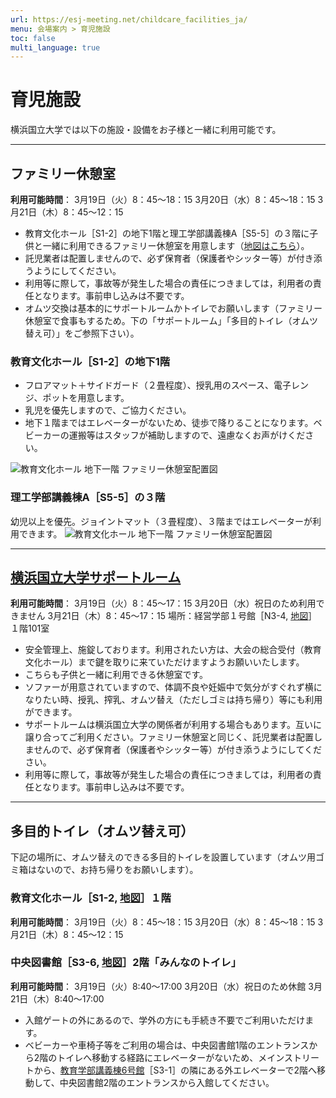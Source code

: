 ```yaml
---
url: https://esj-meeting.net/childcare_facilities_ja/
menu: 会場案内 > 育児施設
toc: false
multi_language: true
---
```


# 育児施設

横浜国立大学では以下の施設・設備をお子様と一緒に利用可能です。

-------------------------------------------------------------------------------

## ファミリー休憩室

**利用可能時間**：
3月19日（火）8：45～18：15
3月20日（水）8：45～18：15
3月21日（木）8：45～12：15

* 教育文化ホール［S1-2］の地下1階と理工学部講義棟A［S5-5］の３階に子供と一緒に利用できるファミリー休憩室を用意します（[地図はこちら](https://esj-meeting.net/wp-content/uploads/2024/02/campus_map_ja.pdf)）。
* 託児業者は配置しませんので、必ず保育者（保護者やシッター等）が付き添うようにしてください。
* 利用等に際して，事故等が発生した場合の責任につきましては，利用者の責任となります。事前申し込みは不要です。
* オムツ交換は基本的にサポートルームかトイレでお願いします（ファミリー休憩室で食事もするため。下の「サポートルーム」「多目的トイレ（オムツ替え可）」をご参照下さい）。

### 教育文化ホール［S1-2］の地下1階

* フロアマット＋サイドガード（２畳程度）、授乳用のスペース、電子レンジ、ポットを用意します。
* 乳児を優先しますので、ご協力ください。
* 地下１階まではエレベーターがないため、徒歩で降りることになります。ベビーカーの運搬等はスタッフが補助しますので、遠慮なくお声がけください。

![教育文化ホール 地下一階 ファミリー休憩室配置図](https://esj-meeting.net/wp-content/uploads/2024/02/family_lounge_1_ja.jpg)

### 理工学部講義棟A［S5-5］の３階

幼児以上を優先。ジョイントマット（３畳程度）、３階まではエレベーターが利用できます。
![教育文化ホール 地下一階 ファミリー休憩室配置図](https://esj-meeting.net/wp-content/uploads/2024/02/family_lounge_2_ja.jpg)

-------------------------------------------------------------------------------

## [横浜国立大学サポートルーム](https://diversity.ynu.ac.jp/care/childcare/supportroom/)

**利用可能時間**：
3月19日（火）8：45～17：15
3月20日（水）祝日のため利用できません
3月21日（木）8：45～17：15
場所：経営学部１号館［N3-4, [地図](https://esj-meeting.net/wp-content/uploads/2024/02/campus_map_ja.pdf)］１階101室

* 安全管理上、施錠しております。利用されたい方は、大会の総合受付（教育文化ホール）まで鍵を取りに来ていただけますようお願いいたします。
* こちらも子供と一緒に利用できる休憩室です。
* ソファーが用意されていますので、体調不良や妊娠中で気分がすぐれず横になりたい時、授乳、搾乳、オムツ替え（ただしゴミは持ち帰り）等にも利用ができます。
* サポートルームは横浜国立大学の関係者が利用する場合もあります。互いに譲り合ってご利用ください。ファミリー休憩室と同じく、託児業者は配置しませんので、必ず保育者（保護者やシッター等）が付き添うようにしてください。
* 利用等に際して，事故等が発生した場合の責任につきましては，利用者の責任となります。事前申し込みは不要です。

-------------------------------------------------------------------------------

## 多目的トイレ（オムツ替え可）

下記の場所に、オムツ替えのできる多目的トイレを設置しています（オムツ用ゴミ箱はないので、お持ち帰りをお願いします）。

### 教育文化ホール［S1-2, [地図](https://esj-meeting.net/wp-content/uploads/2024/02/campus_map_ja.pdf)］１階

**利用可能時間**：
3月19日（火）8：45～18：15
3月20日（水）8：45～18：15
3月21日（木）8：45～12：15

### 中央図書館［S3-6, [地図](https://esj-meeting.net/wp-content/uploads/2024/02/campus_map_ja.pdf)］2階「みんなのトイレ」

**利用可能時間**：
3月19日（火）8:40～17:00
3月20日（水）祝日のため休館
3月21日（木）8:40～17:00

* 入館ゲートの外にあるので、学外の方にも手続き不要でご利用いただけます。
* ベビーカーや車椅子等をご利用の場合は、中央図書館1階のエントランスから2階のトイレへ移動する経路にエレベーターがないため、メインストリートから、[教育学部講義棟6号館](https://shisetsu.ynu.ac.jp/gakugai/shisetsu/2campus/barrierfree/barrier_file/3minami.pdf)［S3-1］の隣にある外エレベーターで2階へ移動して、中央図書館2階のエントランスから入館してください。
